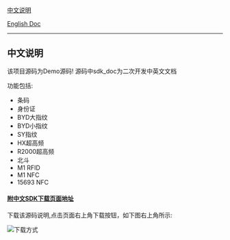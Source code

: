 
[中文说明](https://coding.net/u/CoreWise/p/CoreWiseDemo/git/blob/master/readme_zh.md)


[English Doc](https://coding.net/u/CoreWise/p/CoreWiseDemo/git/blob/master/readme_en.md)


---


## 中文说明



该项目源码为Demo源码! 源码中sdk_doc为二次开发中英文文档


功能包括:

- 条码
- 身份证
- BYD大指纹
- BYD小指纹
- SY指纹
- HX超高频
- R2000超高频
- 北斗
- M1 RFID
- M1 NFC
- 15693 NFC


#### [附中文SDK下载页面地址](https://git.coding.net/CoreWise/SDK.git)


下载该源码说明,点击页面右上角下载按钮，如下图右上角所示:

![下载方式](https://i.loli.net/2019/05/05/5cce430445736.png)

